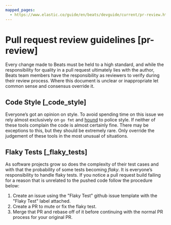 ```yaml
---
mapped_pages:
  - https://www.elastic.co/guide/en/beats/devguide/current/pr-review.html
---
```


# Pull request review guidelines [pr-review]

Every change made to Beats must be held to a high standard, and while the responsibility for quality in a pull request ultimately lies with the author, Beats team members have the responsibility as reviewers to verify during their review process. Where this document is unclear or inappropriate let common sense and consensus override it.


## Code Style [_code_style]

Everyone’s got an opinion on style. To avoid spending time on this issue we rely almost exclusively on `go fmt` and [hound](https://houndci.com/) to police style. If neither of these tools complain the code is almost certainly fine. There may be exceptions to this, but they should be extremely rare. Only override the judgement of these tools in the most unusual of situations.


## Flaky Tests [_flaky_tests]

As software projects grow so does the complexity of their test cases and with that the probability of some tests becoming *flaky*. It is everyone’s responsibility to handle flaky tests. If you notice a pull request build failing for a reason that is unrelated to the pushed code follow the procedure below:

1. Create an issue using the "Flaky Test" github issue template with the "Flaky Test" label attached.
2. Create a PR to mute or fix the flaky test.
3. Merge that PR and rebase off of it before continuing with the normal PR process for your original PR.

